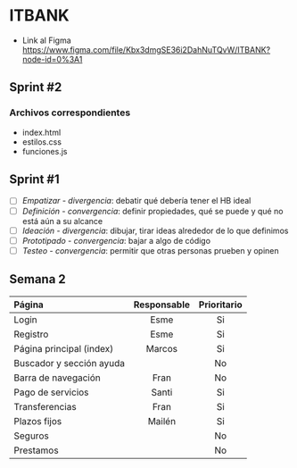 # ITBANK
- Link al Figma https://www.figma.com/file/Kbx3dmgSE36i2DahNuTQvW/ITBANK?node-id=0%3A1

## Sprint #2
### Archivos correspondientes
- index.html
- estilos.css
- funciones.js



## Sprint #1
- [ ] *Empatizar - divergencia*: debatir qué debería tener el HB ideal
- [ ] *Definición - convergencia*: definir propiedades, qué se puede y qué no está aún a su alcance
- [ ] *Ideación - divergencia*: dibujar, tirar ideas alrededor de lo que definimos
- [ ] *Prototipado - convergencia*: bajar a algo de código
- [ ] *Testeo - convergencia*: permitir que otras personas prueben y opinen

## Semana 2
| Página                    | Responsable  | Prioritario  |
|:--------------------------|:------------:|:------------:|
| Login                     |  Esme        | Si           | 
| Registro                  |  Esme        | Si           |
| Página principal (index)  |  Marcos      | Si           |
| Buscador y sección ayuda  |              | No           |
| Barra de navegación       |  Fran        | No           |
| Pago de servicios         |  Santi       | Si           |
| Transferencias            |  Fran        | Si           |
| Plazos fijos              |  Mailén      | Si           |
| Seguros                   |              | No           |
| Prestamos                 |              | No           |
